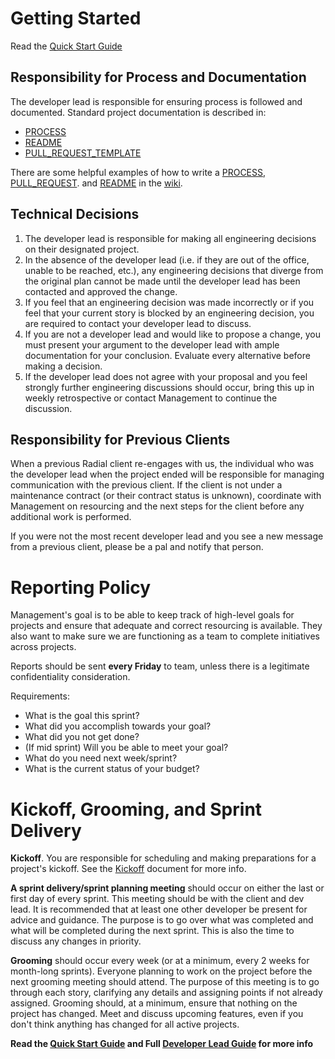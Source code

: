 # Getting Started
Read the [Quick Start Guide](SHORT_DEV_LEAD_GUIDE.md)

## Responsibility for Process and Documentation
The developer lead is responsible for ensuring process is followed and documented. Standard project documentation is described in:
- [PROCESS](PROCESS_TEMPLATE.md)
- [README](README.md)
- [PULL_REQUEST_TEMPLATE](PULL_REQUEST_TEMPLATE.md)

There are some helpful examples of how to write a [PROCESS](https://github.com/RadialDevGroup/Policy/wiki/Project-PROCESS-Development/_edit), [PULL_REQUEST](https://github.com/RadialDevGroup/Policy/wiki/Project-PULL_REQUEST_TEMPLATE-Development/_edit). and [README](https://github.com/RadialDevGroup/Policy/wiki/Project-README-Development/_edit) in the [wiki](https://github.com/RadialDevGroup/Policy/wiki#developer-lead-support).

## Technical Decisions
1. The developer lead is responsible for making all engineering decisions on their
  designated project.
2. In the absence of the developer lead (i.e. if they are out of the office,
  unable to be reached, etc.), any engineering decisions that diverge from the
  original plan cannot be made until the developer lead has been contacted and
  approved the change.
3. If you feel that an engineering decision was made incorrectly or if you feel
  that your current story is blocked by an engineering decision, you are
  required to contact your developer lead to discuss.
4. If you are not a developer lead and would like to propose a change,
  you must present your argument to the developer lead with ample documentation
  for your conclusion. Evaluate every alternative before making a decision.
5. If the developer lead does not agree with your proposal and you feel strongly
  further engineering discussions should occur, bring this up in weekly retrospective
  or contact Management to continue the discussion.

## Responsibility for Previous Clients
When a previous Radial client re-engages with us, the individual who was the developer lead
when the project ended will be responsible for managing communication with the
previous client. If the client is not under a maintenance contract (or their
contract status is unknown), coordinate with Management on resourcing and the next
steps for the client before any additional work is performed.

If you were not the most recent developer lead and you see a new message from a previous client,
please be a pal and notify that person.

# Reporting Policy
Management's goal is to be able to keep track of high-level goals for projects and ensure that adequate and correct resourcing is available. They also want to make sure we are functioning as a team to complete initiatives across projects.

Reports should be sent **every Friday** to team, unless there is a legitimate confidentiality consideration.

Requirements:
- What is the goal this sprint?
- What did you accomplish towards your goal?
- What did you not get done?
- (If mid sprint) Will you be able to meet your goal?
- What do you need next week/sprint?
- What is the current status of your budget?

# Kickoff, Grooming, and Sprint Delivery
**Kickoff**. You are responsible for scheduling and making preparations for a project's kickoff.  See the [Kickoff](https://github.com/RadialDevGroup/Policy/wiki/Project-Kickoff) document for more info.

**A sprint delivery/sprint planning meeting** should occur on either the last or first day of every sprint. This meeting should be with the client and dev lead. It is recommended that at least one other developer be present for advice and guidance. The purpose is to go over what was completed and what will be completed during the next sprint. This is also the time to discuss any changes in priority.

**Grooming** should occur every week (or at a minimum, every 2 weeks for month-long sprints). Everyone planning to work on the project before the next grooming meeting should attend. The purpose of this meeting is to go through each story, clarifying any details and assigning points if not already assigned. Grooming should, at a minimum, ensure that nothing on the project has changed. Meet and discuss upcoming features, even if you don't think anything has changed for all active projects.

**Read the [Quick Start Guide](SHORT_DEV_LEAD_GUIDE.md) and Full [Developer Lead Guide](FULL_DEV_LEAD_GUIDE.md) for more info**
